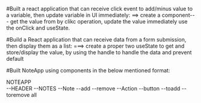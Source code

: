 #Built a react application that can receive click event to add/minus value to a variable, then update 
variable in UI immediately:
==>
create a component--- get the value from by clikc operation, update the value immediately
use the onClick and useState.

#Build a React application that can receive data from a form submission, then display them as a list:
===>
create a proper two useState to get and store/display the value, by using the handle to handle the data and prevent default

#Built NoteApp using components in the below mentioned format:

NOTEAPP     
         --HEADER
         --NOTES
             --Note
             --add
             --remove
         --Action
            --button
            --toadd
            --toremove all